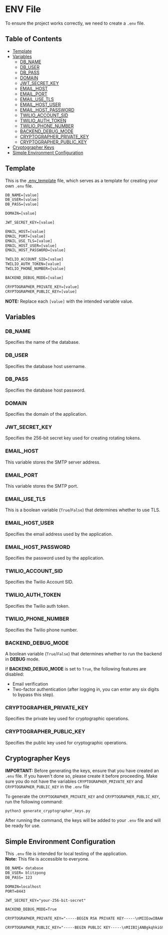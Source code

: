 # ENV File

To ensure the project works correctly, we need to create a `.env` file.

## Table of Contents

- [Template](#template)
- [Variables](#variables)
  - [DB\_NAME](#db_name)
  - [DB\_USER](#db_user)
  - [DB\_PASS](#db_pass)
  - [DOMAIN](#domain)
  - [JWT\_SECRET\_KEY](#jwt_secret_key)
  - [EMAIL\_HOST](#email_host)
  - [EMAIL\_PORT](#email_port)
  - [EMAIL\_USE\_TLS](#email_use_tls)
  - [EMAIL\_HOST\_USER](#email_host_user)
  - [EMAIL\_HOST\_PASSWORD](#email_host_password)
  - [TWILIO\_ACCOUNT\_SID](#twilio_account_sid)
  - [TWILIO\_AUTH\_TOKEN](#twilio_auth_token)
  - [TWILIO\_PHONE\_NUMBER](#twilio_phone_number)
  - [BACKEND\_DEBUG\_MODE](#backend_debug_mode)
  - [CRYPTOGRAPHER\_PRIVATE\_KEY](#cryptographer_private_key)
  - [CRYPTOGRAPHER\_PUBLIC\_KEY](#cryptographer_public_key)
- [Cryptographer Keys](#cryptographer-keys)
- [Simple Environment Configuration](#simple-environment-configuration)

## Template

This is the [.env_template](.env_template) file, which serves as a template for creating your own `.env` file.

```txt
DB_NAME=[value]
DB_USER=[value]
DB_PASS=[value]

DOMAIN=[value]

JWT_SECRET_KEY=[value]

EMAIL_HOST=[value]
EMAIL_PORT=[value]
EMAIL_USE_TLS=[value]
EMAIL_HOST_USER=[value]
EMAIL_HOST_PASSWORD=[value] 

TWILIO_ACCOUNT_SID=[value]
TWILIO_AUTH_TOKEN=[value]
TWILIO_PHONE_NUMBER=[value]

BACKEND_DEBUG_MODE=[value]

CRYPTOGRAPHER_PRIVATE_KEY=[value]
CRYPTOGRAPHER_PUBLIC_KEY=[value]
```

**NOTE:** Replace each `[value]` with the intended variable value.

## Variables

### DB_NAME

Specifies the name of the database.

### DB_USER

Specifies the database host username.

### DB_PASS

Specifies the database host password.

### DOMAIN

Specifies the domain of the application.

### JWT_SECRET_KEY

Specifies the 256-bit secret key used for creating rotating tokens.

### EMAIL_HOST

This variable stores the SMTP server address.

### EMAIL_PORT

This variable stores the SMTP port.

### EMAIL_USE_TLS

This is a boolean variable (`True`/`False`) that determines whether to use TLS.

### EMAIL_HOST_USER

Specifies the email address used by the application.

### EMAIL_HOST_PASSWORD

Specifies the password used by the application.

### TWILIO_ACCOUNT_SID

Specifies the Twilio Account SID.

### TWILIO_AUTH_TOKEN

Specifies the Twilio auth token.

### TWILIO_PHONE_NUMBER

Specifies the Twilio phone number.

### BACKEND_DEBUG_MODE

A boolean variable (`True`/`False`) that determines whether to run the backend in **DEBUG** mode.

If **BACKEND_DEBUG_MODE** is set to `True`, the following features are disabled:
- Email verification
- Two-factor authentication (after logging in, you can enter any six digits to bypass this step).

### CRYPTOGRAPHER_PRIVATE_KEY

Specifies the private key used for cryptographic operations.

### CRYPTOGRAPHER_PUBLIC_KEY

Specifies the public key used for cryptographic operations.

## Cryptographer Keys

**IMPORTANT:** Before generating the keys, ensure that you have created an `.env` file. If you haven't done so, please create it before proceeding. Make sure you do not have the variables `CRYPTOGRAPHER_PRIVATE_KEY` and `CRYPTOGRAPHER_PUBLIC_KEY` in the `.env` file

To generate the `CRYPTOGRAPHER_PRIVATE_KEY` and `CRYPTOGRAPHER_PUBLIC_KEY`, run the following command:

```bash
python3 generate_cryptographer_keys.py
```

After running the command, the keys will be added to your `.env` file and will be ready for use.

## Simple Environment Configuration

This `.env` file is intended for local testing of the application.  
**Note:** This file is accessible to everyone.

```txt
DB_NAME= database
DB_USER= blitzpong
DB_PASS= 123

DOMAIN=localhost
PORT=8443

JWT_SECRET_KEY="your-256-bit-secret"

BACKEND_DEBUG_MODE=True

CRYPTOGRAPHER_PRIVATE_KEY="-----BEGIN RSA PRIVATE KEY-----\nMIIEowIBAAKCAQEA4f9SMuGvAC0Fzcztq50ueG+w3fB54QOr0NMIwAsMEPApmZhG\nPjSw//Y4Xtc8Nxy1Kbr4B7vzwA6DPKLQk6fHnaOj0w8OMDW68ugiNdt5Sq+4buH/\n8OoTA1CADC5S/oFJhGsV+VOtrTY2GuB+ebZIrQoZN2WaA0nqU3f2eKg9f0kxr53E\ngNjD9evnAJWZLlx5LJrJt7F7mGzbuX8cBhokxToKwP9euvzy+Y6IH5XbTRUgN4Xs\nF6yXtTSbDR2dklmVLyjvIvMKbL+4i205wNR0aG8yvws96HKxIbK8O3mHYmjJZHfQ\nVHxnOaVXswpL/Sp5QtCcLBqqAbSA1fE4p7JmgQIDAQABAoIBAAimJPMPzkrdTj0u\nsDNayfwfuSb7RKzS/0S4CNwRqCnvSQZI7LpFebcoCQb/KX2p9nh1AHhKTgUuAQGF\ncSJPf90Vdcf2aep4KfIRJnsFbd5I/I/YzBrgGG9uaaIdtT0qfUHpN79xn4JTIm2z\npP97NYuSyP2E4Miqr+I3I3qBZM4d0HDyyTjmvCsGqTqV/jN9RsLneS38HLj3E94I\n7989gCXxqQ2huPH01V8WbyXjEi4xTIOUq8DzH7o9FQV1usiiHgXUeoiV45EH6d+k\ne5sJfjzDI0hSi4kBBBLeBpDKurm6u2LVE4M2WAVtvRfQ2HjKqaVASFXDa+8UeXXv\ntMSNTOECgYEA+qiGbxFUAYYIbPMQMQ8gqhz7TzsCgEGCIxS1SVLBWwFQ7VI4j/kl\niSjuKXUWy33acFvgTfWdyG0qS2UHssYANXQnqLZDCpor9oKkOSke7PHVjwwoRmmb\n0ClAy+HeCsMjg+l84VONH0G//opDmXahpBsMfTYPtEU2nFygaFGiKZECgYEA5tBB\n3bQCwXdeqPDUfjv+YFy/90UQlsTTmCloZUcuIo69ZEoRUojb4jZoijdkWewkZvfP\nye78M9HnJcqiuJT2L5kRL6gjLjvJPRw0nulG74i64jT29g++3z9Lu+FKMAlwTpIW\n+t17CjBw0oaSBrsI70sqZbcaslHt2C8LQktqdfECgYB/TP+ZgO9tJqk4y+k5QTmR\nq85mWs3WXW6+alH3vzO8CFsVbGCVni9WDZeHLpQ5HN3HmqG8djWACREl4VWbkbuh\najCKGqbJx6r0Mz08Won+RIP1dnMt74zWl1z1Lu0aAikTYY2u0kQlz7q2h3n1gq5t\nLd+V59Lp9wzZNKGy2WLGQQKBgDrq5DVMkvuBlgc32nYSqF8+rb3XwmFKAt0vjLd1\nkQA/QXcNNRjFWKOI0eyeMR6HGc+y6Daaq4Qqy38pF5pYY/NIdkuc9sYBet//iCsc\nTwAr/dBqRrQO1uEzzgg6fO6AKkvUHMuSp6q1LMeAlFvleGVk4YCvWcA1C6qIb65P\ng/BxAoGBAM9ebtb6zn8aaRkYQCqlSj1n2mF8V+5YyPMbvD+cuxztGwhjzf71itz9\nd0xKrUZND/rssPSf5KT4sX+iwDEv20Q+RAka529eZUH65NbVBRE4exP2TFoXA2Rq\nMwPESmyicih0sKbMS5ivTmimWH4tPPdsNaB9feP0W97670mX68GL\n-----END RSA PRIVATE KEY-----\n"

CRYPTOGRAPHER_PUBLIC_KEY="-----BEGIN PUBLIC KEY-----\nMIIBIjANBgkqhkiG9w0BAQEFAAOCAQ8AMIIBCgKCAQEA4f9SMuGvAC0Fzcztq50u\neG+w3fB54QOr0NMIwAsMEPApmZhGPjSw//Y4Xtc8Nxy1Kbr4B7vzwA6DPKLQk6fH\nnaOj0w8OMDW68ugiNdt5Sq+4buH/8OoTA1CADC5S/oFJhGsV+VOtrTY2GuB+ebZI\nrQoZN2WaA0nqU3f2eKg9f0kxr53EgNjD9evnAJWZLlx5LJrJt7F7mGzbuX8cBhok\nxToKwP9euvzy+Y6IH5XbTRUgN4XsF6yXtTSbDR2dklmVLyjvIvMKbL+4i205wNR0\naG8yvws96HKxIbK8O3mHYmjJZHfQVHxnOaVXswpL/Sp5QtCcLBqqAbSA1fE4p7Jm\ngQIDAQAB\n-----END PUBLIC KEY-----\n"
```
